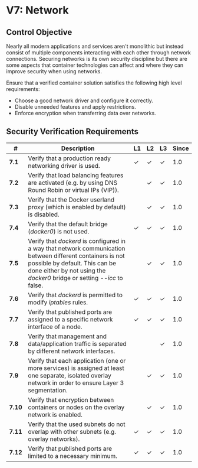 # V7: Network

## Control Objective

Nearly all modern applications and services aren't monolithic but instead consist of multiple components interacting with each other through network connections. Securing networks is its own security discipline but there are some aspects that container technologies can affect and where they can improve security when using networks.

Ensure that a verified container solution satisfies the following high level requirements:

* Choose a good network driver and configure it correctly.
* Disable unneeded features and apply restrictions.
* Enforce encryption when transferring data over networks.

## Security Verification Requirements

| # | Description | L1 | L2 | L3 | Since |
| --- | --- | --- | --- | -- | -- |
| **7.1** | Verify that a production ready networking driver is used. | ✓ | ✓ | ✓ | 1.0 |
| **7.2** | Verify that load balancing features are activated (e.g. by using DNS Round Robin or virtual IPs (VIP)). |  | ✓ | ✓ | 1.0 |
| **7.3** | Verify that the Docker userland proxy (which is enabled by default) is disabled. |  | ✓ | ✓ | 1.0 |
| **7.4** | Verify that the default bridge (_docker0_) is not used. | ✓ | ✓ | ✓ | 1.0 |
| **7.5** | Verify that _dockerd_ is configured in a way that network communication between different containers is not possible by default. This can be done either by not using the _docker0_ bridge or setting _--icc_ to false. |  | ✓ | ✓ | 1.0 |
| **7.6** | Verify that _dockerd_ is permitted to modify _iptables_ rules. | ✓ | ✓ | ✓ | 1.0 |
| **7.7** | Verify that published ports are assigned to a specific network interface of a node. | ✓ | ✓ | ✓ | 1.0 |
| **7.8** | Verify that management and data/application traffic is separated by different network interfaces. |  |  | ✓ | 1.0 |
| **7.9** | Verify that each application (one or more services) is assigned at least one separate, isolated overlay network in order to ensure Layer 3 segmentation. |  | ✓ | ✓ | 1.0 |
| **7.10** | Verify that encryption between containers or nodes on the overlay network is enabled. |  | ✓ | ✓ | 1.0 |
| **7.11** | Verify that the used subnets do not overlap with other subnets (e.g. overlay networks). | ✓ | ✓ | ✓ | 1.0 |
| **7.12** | Verify that published ports are limited to a necessary minimum. | ✓ | ✓ | ✓ | 1.0 |
